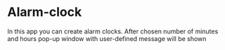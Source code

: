 # Alarm-clock
In this app you can create alarm clocks. After chosen number of minutes and hours pop-up window with user-defined message will be shown
